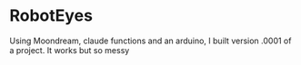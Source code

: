 # RobotEyes
Using Moondream, claude functions and an arduino, I built version .0001 of a project. It works but so messy
